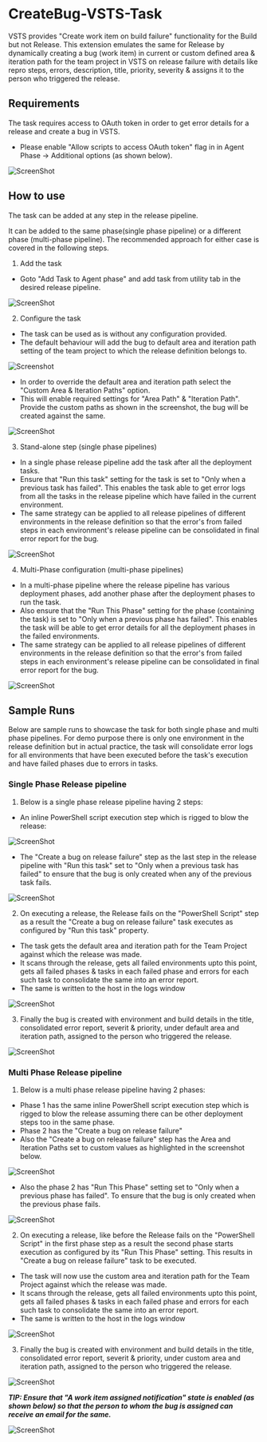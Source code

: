 # CreateBug-VSTS-Task

VSTS provides "Create work item on build failure" functionality for the Build but not Release.
This extension emulates the same for Release by dynamically creating a bug (work item) in current or custom defined area & iteration path for the team project in VSTS on release failure with details like repro steps, errors, description, title, priority, severity & assigns it to the person who triggered the release.

## Requirements

The task requires access to OAuth token in order to get error details for a release and create a bug in VSTS.
* Please enable "Allow scripts to access OAuth token" flag in in Agent Phase -> Additional options (as shown below).

![ScreenShot](images/AllowOAuth.PNG)

## How to use

The task can be added at any step in the release pipeline.

It can be added to the same phase(single phase pipeline) or a different phase (multi-phase pipeline). The recommended approach for either case is covered in the following steps.

1. Add the task
* Goto "Add Task to Agent phase" and add task from utility tab in the desired release pipeline.

![ScreenShot](images/AddTask.PNG)

2. Configure the task
* The task can be used as is without any configuration provided.
* The default behaviour will add the bug to default area and iteration path setting of the team project to which the release definition belongs to.

![Screenshot](images/DefaultConfig.PNG)

* In order to override the default area and iteration path select the "Custom Area & Iteration Paths" option.
* This will enable required settings for "Area Path" & "Iteration Path". Provide the custom paths as shown in the screenshot, the bug will be created against the same.

![ScreenShot](images/CustomConfig.PNG)

3. Stand-alone step (single phase pipelines)
* In a single phase release pipeline add the task after all the deployment tasks.
* Ensure that "Run this task" setting for the task is set to "Only when a previous task has failed". This enables the task able to get error logs from all the tasks in the release pipeline which have failed in the current environment.
* The same strategy can be applied to all release pipelines of different environments in the release definition so that the error's from failed steps in each environment's release pipeline can be consolidated in final error report for the bug.

![ScreenShot](images/SinglePhase.PNG)

4. Multi-Phase configuration (multi-phase pipelines)
* In a multi-phase pipeline where the release pipeline has various deployment phases, add another phase after the deployment phases to run the task.
* Also ensure that the "Run This Phase" setting for the phase (containing the task) is set to "Only when a previous phase has failed". This enables the task will be able to get error details for all the deployment phases in the failed environments.
* The same strategy can be applied to all release pipelines of different environments in the release definition so that the error's from failed steps in each environment's release pipeline can be consolidated in final error report for the bug.

![ScreenShot](images/MultiPhase.PNG)

## Sample Runs

Below are sample runs to showcase the task for both single phase and multi phase pipelines. For demo purpose there is only one environment in the release definition but in actual practice, the task will consolidate error logs for all environments that have been executed before the task's execution and have failed phases due to errors in tasks.

### Single Phase Release pipeline

1. Below is a single phase release pipeline having 2 steps:
* An inline PowerShell script execution step which is rigged to blow the release:

![ScreenShot](images/Psstep.PNG)

* The "Create a bug on release failure" step as the last step in the release pipeline with "Run this task" set to "Only when a previous task has failed" to ensure that the bug is only created when any of the previous task fails.

![ScreenShot](images/Pipeline.PNG)

2. On executing a release, the Release fails on the "PowerShell Script" step as a result the "Create a bug on release failure" task executes as configured by "Run this task" property. 
* The task gets the default area and iteration path for the Team Project against which the release was made. 
* It scans through the release, gets all failed environments upto this point, gets all failed phases & tasks in each failed phase and errors for each such task to consolidate the same into an error report.
* The same is written to the host in the logs window

![ScreenShot](images/Release.PNG)

3. Finally the bug is created with environment and build details in the title, consolidated error report, severit & priority, under default area and iteration path, assigned to the person who triggered the release.

![ScreenShot](images/BugReport.PNG)

### Multi Phase Release pipeline

1. Below is a multi phase release pipeline having 2 phases:
* Phase 1 has the same inline PowerShell script execution step which is rigged to blow the release assuming there can be other deployment steps too in the same phase.
* Phase 2 has the "Create a bug on release failure"
* Also the "Create a bug on release failure" step has the Area and Iteration Paths set to custom values as highlighted in the screenshot below.

![ScreenShot](images/MultiCustom.PNG)

* Also the phase 2 has "Run This Phase" setting set to "Only when a previous phase has failed". To ensure that the bug is only created when the previous phase fails.

![ScreenShot](images/MultiPhase.PNG)

2. On executing a release, like before the Release fails on the "PowerShell Script" in the first phase step as a result the second phase starts execution as configured by its "Run This Phase" setting. This results in "Create a bug on release failure" task to be executed.

* The task will now use the custom area and iteration path for the Team Project against which the release was made. 
* It scans through the release, gets all failed environments upto this point, gets all failed phases & tasks in each failed phase and errors for each such task to consolidate the same into an error report.
* The same is written to the host in the logs window

![ScreenShot](images/MultiPhaseRelease.PNG)

3. Finally the bug is created with environment and build details in the title, consolidated error report, severit & priority, under custom area and iteration path, assigned to the person who triggered the release.

![ScreenShot](images/MultiPhaseBug.PNG)

**_TIP: Ensure that "A work item assigned notification" state is enabled (as shown below) so that the person to whom the bug is assigned can receive an email for the same._**

![ScreenShot](images/Notification.PNG)
